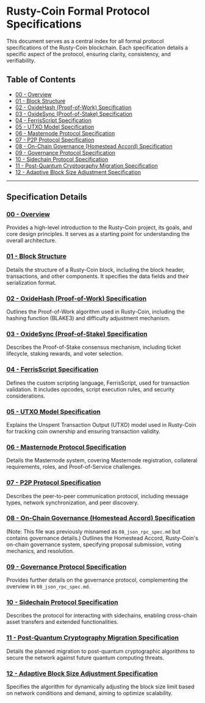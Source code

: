 # Rusty-Coin Formal Protocol Specifications

This document serves as a central index for all formal protocol specifications of the Rusty-Coin blockchain. Each specification details a specific aspect of the protocol, ensuring clarity, consistency, and verifiability.

## Table of Contents

- [00 - Overview](specs/00%20-%20Overview.md)
- [01 - Block Structure](specs/01_block_structure.md)
- [02 - OxideHash (Proof-of-Work) Specification](specs/02_oxidehash_pow_spec.md)
- [03 - OxideSync (Proof-of-Stake) Specification](specs/03_oxidesync_pos_spec.md)
- [04 - FerrisScript Specification](specs/04_ferrisscript_spec.md)
- [05 - UTXO Model Specification](specs/05_utxo_model_spec.md)
- [06 - Masternode Protocol Specification](specs/06_masternode_protocol_spec.md)
- [07 - P2P Protocol Specification](specs/07_p2p_protocol_spec.md)
- [08 - On-Chain Governance (Homestead Accord) Specification](specs/08_json_rpc_spec.md)
- [09 - Governance Protocol Specification](specs/09_governance_protocol_spec.md)
- [10 - Sidechain Protocol Specification](specs/10_sidechain_protocol_spec.md)
- [11 - Post-Quantum Cryptography Migration Specification](specs/11_pq_migration_spec.md)
- [12 - Adaptive Block Size Adjustment Specification](specs/12_adaptive_block_size_spec.md)

---

## Specification Details

### [00 - Overview](specs/00%20-%20Overview.md)

Provides a high-level introduction to the Rusty-Coin project, its goals, and core design principles. It serves as a starting point for understanding the overall architecture.

### [01 - Block Structure](specs/01_block_structure.md)

Details the structure of a Rusty-Coin block, including the block header, transactions, and other components. It specifies the data fields and their serialization format.

### [02 - OxideHash (Proof-of-Work) Specification](specs/02_oxidehash_pow_spec.md)

Outlines the Proof-of-Work algorithm used in Rusty-Coin, including the hashing function (BLAKE3) and difficulty adjustment mechanism.

### [03 - OxideSync (Proof-of-Stake) Specification](specs/03_oxidesync_pos_spec.md)

Describes the Proof-of-Stake consensus mechanism, including ticket lifecycle, staking rewards, and voter selection.

### [04 - FerrisScript Specification](specs/04_ferrisscript_spec.md)

Defines the custom scripting language, FerrisScript, used for transaction validation. It includes opcodes, script execution rules, and security considerations.

### [05 - UTXO Model Specification](specs/05_utxo_model_spec.md)

Explains the Unspent Transaction Output (UTXO) model used in Rusty-Coin for tracking coin ownership and ensuring transaction validity.

### [06 - Masternode Protocol Specification](specs/06_masternode_protocol_spec.md)

Details the Masternode system, covering Masternode registration, collateral requirements, roles, and Proof-of-Service challenges.

### [07 - P2P Protocol Specification](specs/07_p2p_protocol_spec.md)

Describes the peer-to-peer communication protocol, including message types, network synchronization, and peer discovery.

### [08 - On-Chain Governance (Homestead Accord) Specification](specs/08_json_rpc_spec.md)

(Note: This file was previously misnamed as `08_json_rpc_spec.md` but contains governance details.)
Outlines the Homestead Accord, Rusty-Coin's on-chain governance system, specifying proposal submission, voting mechanics, and resolution.

### [09 - Governance Protocol Specification](specs/09_governance_protocol_spec.md)

Provides further details on the governance protocol, complementing the overview in `08_json_rpc_spec.md`.

### [10 - Sidechain Protocol Specification](specs/10_sidechain_protocol_spec.md)

Describes the protocol for interacting with sidechains, enabling cross-chain asset transfers and extended functionalities.

### [11 - Post-Quantum Cryptography Migration Specification](specs/11_pq_migration_spec.md)

Details the planned migration to post-quantum cryptographic algorithms to secure the network against future quantum computing threats.

### [12 - Adaptive Block Size Adjustment Specification](specs/12_adaptive_block_size_spec.md)

Specifies the algorithm for dynamically adjusting the block size limit based on network conditions and demand, aiming to optimize scalability. 